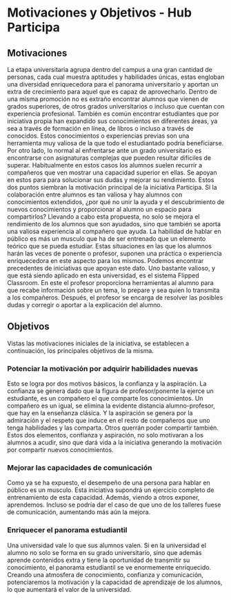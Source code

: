 # Motivaciones y Objetivos - Hub Participa
## Motivaciones
La etapa universitaria agrupa dentro del campus a una gran cantidad de personas, cada cual muestra aptitudes y habilidades únicas, estas engloban una diversidad enriquecedora para el panorama universitario y aportan un extra de crecimiento para aquel que es capaz de aprovecharlo. 
Dentro de una misma promoción no es extraño encontrar alumnos que vienen de grados superiores, de otros grados universitarios o incluso que cuentan con experiencia profesional. También es común encontrar estudiantes que por iniciativa propia han expandido sus conocimientos en diferentes áreas, ya sea a través de formación en línea, de libros o incluso a través de conocidos. Estos conocimientos o experiencias previas son una herramienta muy valiosa de la que todo el estudiantado podría beneficiarse.
Por otro lado, lo normal al enfrentarse ante un grado universitario es encontrarse con asignaturas complejas que pueden resultar difíciles de superar. Habitualmente en estos casos los alumnos suelen recurrir a compañeros que ven mostrar una capacidad superior en ellas. Se apoyan en estos para para solucionar sus dudas y mejorar su rendimiento. 
Estos dos puntos siembran la motivación principal de la iniciativa Participa. Si la colaboración entre alumnos es tan valiosa y hay alumnos con conocimientos extendidos, ¿por qué no unir la ayuda y el descubrimiento de nuevos conocimientos y proporcionar al alumno un espacio para compartirlos? 
Llevando a cabo esta propuesta, no solo se mejora el rendimiento de los alumnos que son ayudados, sino que también se aporta una valiosa experiencia al compañero que ayuda. La habilidad de hablar en público es más un musculo que ha de ser entrenado que un elemento teórico que se pueda estudiar. Estas situaciones en las que los alumnos harán las veces de ponente o profesor, suponen una práctica o experiencia enriquecedora en este aspecto para los mismos.
Podemos encontrar precedentes de iniciativas que apoyan este dato. Uno bastante valioso, y que está siendo aplicado en esta universidad, es el sistema Flipped Classroom. En este el profesor proporciona herramientas al alumno para que recabe información sobre un tema, lo prepare y sea quien lo transmita a los compañeros. Después, el profesor se encarga de resolver las posibles dudas y corregir o aportar a la explicación del alumno.

## Objetivos
Vistas las motivaciones iniciales de la iniciativa, se establecen a continuación, los principales objetivos de la misma.
### Potenciar la motivación por adquirir habilidades nuevas
Esto se logra por dos motivos básicos, la confianza y la aspiración. La confianza se genera dado que la figura de profesor/ponente la ejerce un estudiante, es un compañero el que comparte los conocimientos. Un compañero es un igual, se elimina la evidente distancia alumno-profesor, que hay en la enseñanza clásica. Y la aspiración se genera por la admiración y el respeto que induce en el resto de compañeros que uno tenga habilidades y las comparta. Otros querrán poder compartir también. Estos dos elementos, confianza y aspiración, no solo motivaran a los alumnos a acudir, sino que dará vida a la iniciativa generando la motivación por compartir nuevos conocimientos.
### Mejorar las capacidades de comunicación
Como ya se ha expuesto, el desempeño de una persona para hablar en público es un musculo. Esta iniciativa supondrá un ejercicio completo de entrenamiento de esta capacidad. Además, viendo a otros exponer, aprendemos. Incluso se podría dar el caso de que uno de los talleres fuese de comunicación, aumentando más aún la mejora.
### Enriquecer el panorama estudiantil
Una universidad vale lo que sus alumnos valen. Si en la universidad el alumno no solo se forma en su grado universitario, sino que además aprende contenidos extra y tiene la oportunidad de transmitir su conocimiento, el panorama estudiantil se ve enormemente enriquecido. Creando una atmosfera de conocimiento, confianza y comunicación, potenciaremos la motivación y la capacidad de aprendizaje de los alumnos, lo que aumentará el valor de la universidad.

